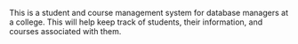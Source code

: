 This is a student and course management system for database managers at a college. This will help keep track of students, their information, and courses associated with them. 
